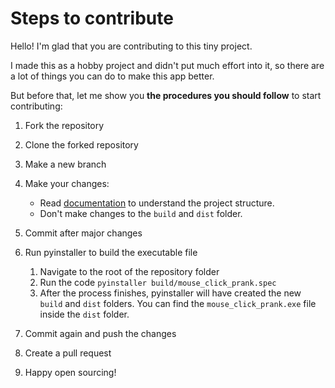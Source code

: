 
# Steps to contribute

Hello! I'm glad that you are contributing to this tiny project.

I made this as a hobby project and didn't put much effort into it, so there are a lot of things you can do to make this app better.

But before that, let me show you **the procedures you should follow** to start contributing:

1. Fork the repository
2. Clone the forked repository
3. Make a new branch
4. Make your changes:

	- Read [documentation](DOCUMENTATION) to understand the project structure.
	- Don't make changes to the `build` and `dist` folder.

5. Commit after major changes
6. Run pyinstaller to build the executable file

	1. Navigate to the root of the repository folder
	2. Run the code 
	`pyinstaller build/mouse_click_prank.spec`
	3. After the process finishes, pyinstaller will have created the new `build` and `dist` folders. You can find the `mouse_click_prank.exe` file inside the `dist` folder.

7. Commit again and push the changes
8. Create a pull request
9. Happy open sourcing!